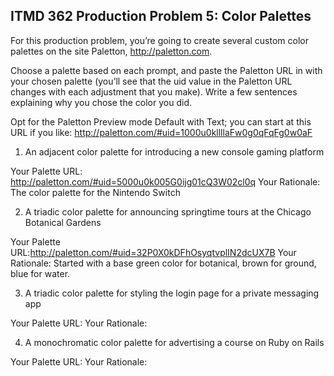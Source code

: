 ## ITMD 362 Production Problem 5: Color Palettes

For this production problem, you’re going to create several custom color palettes on the site Paletton, http://paletton.com.

Choose a palette based on each prompt, and paste the Paletton URL in with your chosen palette (you’ll see that the uid value in the Paletton URL changes with each adjustment that you make). Write a few sentences explaining why you chose the color you did.

Opt for the Paletton Preview mode Default with Text; you can start at this URL if you like: http://paletton.com/#uid=1000u0kllllaFw0g0qFqFg0w0aF

1. An adjacent color palette for introducing a new console gaming platform

Your Palette URL: http://paletton.com/#uid=5000u0k005G0ijg01cQ3W02cl0q
Your Rationale: The color palette for the Nintendo Switch

2. A triadic color palette for announcing springtime tours at the Chicago Botanical Gardens

Your Palette URL:http://paletton.com/#uid=32P0X0kDFhOsyqtvplIN2dcUX7B
Your Rationale: Started with a base green color for botanical, brown for ground, blue for water.

3. A triadic color palette for styling the login page for a private messaging app

Your Palette URL:
Your Rationale:

4. A monochromatic color palette for advertising a course on Ruby on Rails

Your Palette URL:
Your Rationale:

